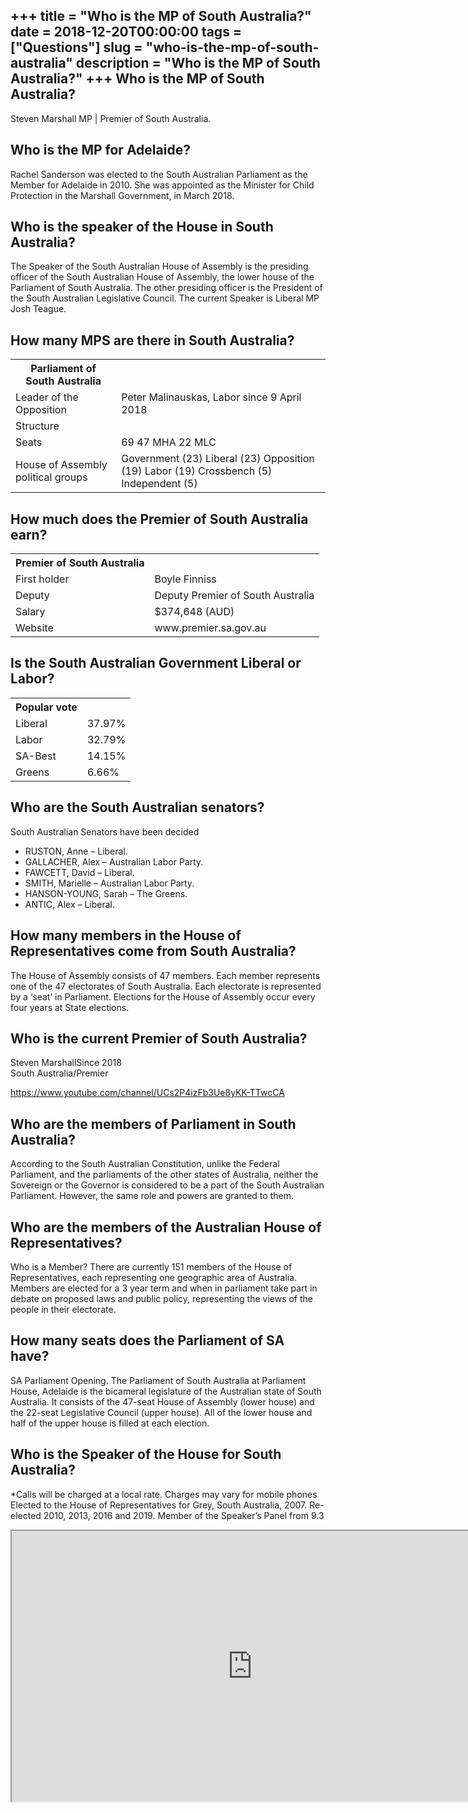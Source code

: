 +++
title = "Who is the MP of South Australia?"
date = 2018-12-20T00:00:00
tags = ["Questions"]
slug = "who-is-the-mp-of-south-australia"
description = "Who is the MP of South Australia?"
+++
Who is the MP of South Australia?
---------------------------------

Steven Marshall MP | Premier of South Australia.

Who is the MP for Adelaide?
---------------------------

Rachel Sanderson was elected to the South Australian Parliament as the Member for Adelaide in 2010. She was appointed as the Minister for Child Protection in the Marshall Government, in March 2018.

Who is the speaker of the House in South Australia?
---------------------------------------------------

The Speaker of the South Australian House of Assembly is the presiding officer of the South Australian House of Assembly, the lower house of the Parliament of South Australia. The other presiding officer is the President of the South Australian Legislative Council. The current Speaker is Liberal MP Josh Teague.

How many MPS are there in South Australia?
------------------------------------------

<table><tr><th>Parliament of South Australia</th></tr><tr><td>Leader of the Opposition</td><td>Peter Malinauskas, Labor since 9 April 2018</td></tr><tr><td>Structure</td></tr><tr><td>Seats</td><td>69 47 MHA 22 MLC</td></tr><tr><td>House of Assembly political groups</td><td>Government (23) Liberal (23) Opposition (19) Labor (19) Crossbench (5) Independent (5)</td></tr></table>

How much does the Premier of South Australia earn?
--------------------------------------------------

<table><tr><th>Premier of South Australia</th></tr><tr><td>First holder</td><td>Boyle Finniss</td></tr><tr><td>Deputy</td><td>Deputy Premier of South Australia</td></tr><tr><td>Salary</td><td>$374,648 (AUD)</td></tr><tr><td>Website</td><td>www.premier.sa.gov.au</td></tr></table>

Is the South Australian Government Liberal or Labor?
----------------------------------------------------

<table><tr><th>Popular vote</th></tr><tr><td>Liberal</td><td>37.97%</td></tr><tr><td>Labor</td><td>32.79%</td></tr><tr><td>SA-Best</td><td>14.15%</td></tr><tr><td>Greens</td><td>6.66%</td></tr></table>

Who are the South Australian senators?
--------------------------------------

South Australian Senators have been decided

- RUSTON, Anne – Liberal.
- GALLACHER, Alex – Australian Labor Party.
- FAWCETT, David – Liberal.
- SMITH, Marielle – Australian Labor Party.
- HANSON-YOUNG, Sarah – The Greens.
- ANTIC, Alex – Liberal.

How many members in the House of Representatives come from South Australia?
---------------------------------------------------------------------------

The House of Assembly consists of 47 members. Each member represents one of the 47 electorates of South Australia. Each electorate is represented by a ‘seat’ in Parliament. Elections for the House of Assembly occur every four years at State elections.

Who is the current Premier of South Australia?
----------------------------------------------

Steven MarshallSince 2018  
South Australia/Premier

https://www.youtube.com/channel/UCs2P4izFb3Ue8yKK-TTwcCA

Who are the members of Parliament in South Australia?
-----------------------------------------------------

According to the South Australian Constitution, unlike the Federal Parliament, and the parliaments of the other states of Australia, neither the Sovereign or the Governor is considered to be a part of the South Australian Parliament. However, the same role and powers are granted to them.

Who are the members of the Australian House of Representatives?
---------------------------------------------------------------

Who is a Member? There are currently 151 members of the House of Representatives, each representing one geographic area of Australia. Members are elected for a 3 year term and when in parliament take part in debate on proposed laws and public policy, representing the views of the people in their electorate.

How many seats does the Parliament of SA have?
----------------------------------------------

SA Parliament Opening. The Parliament of South Australia at Parliament House, Adelaide is the bicameral legislature of the Australian state of South Australia. It consists of the 47-seat House of Assembly (lower house) and the 22-seat Legislative Council (upper house). All of the lower house and half of the upper house is filled at each election.

Who is the Speaker of the House for South Australia?
----------------------------------------------------

\*Calls will be charged at a local rate. Charges may vary for mobile phones Elected to the House of Representatives for Grey, South Australia, 2007. Re-elected 2010, 2013, 2016 and 2019. Member of the Speaker’s Panel from 9.3

<iframe allow="accelerometer; autoplay; clipboard-write; encrypted-media; gyroscope; picture-in-picture" allowfullscreen="" class="__youtube_prefs__  epyt-is-override  no-lazyload" data-no-lazy="1" data-origheight="433" data-origwidth="770" data-skipgform_ajax_framebjll="" height="433" id="_ytid_28875" loading="lazy" src="https://www.youtube.com/embed/_cQ1BdrJ2Ks?enablejsapi=1&autoplay=0&cc_load_policy=0&cc_lang_pref=&iv_load_policy=1&loop=0&modestbranding=0&rel=1&fs=1&playsinline=0&autohide=2&theme=dark&color=red&controls=1&" title="YouTube player" width="770"></iframe>